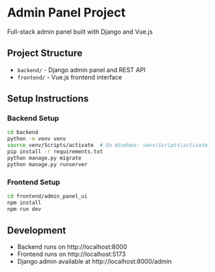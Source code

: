 # Admin Panel Project

Full-stack admin panel built with Django and Vue.js

## Project Structure
- `backend/` - Django admin panel and REST API
- `frontend/` - Vue.js frontend interface

## Setup Instructions

### Backend Setup
```bash
cd backend
python -m venv venv
source venv/Scripts/activate  # On Windows: venv\Scripts\activate
pip install -r requirements.txt
python manage.py migrate
python manage.py runserver
```

### Frontend Setup
```bash
cd frontend/admin_panel_ui
npm install
npm run dev
```

## Development
- Backend runs on http://localhost:8000
- Frontend runs on http://localhost:5173
- Django admin available at http://localhost:8000/admin
